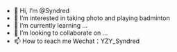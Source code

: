 - 👋 Hi, I’m @Syndred
- 👀 I’m interested in taking photo and playing badminton
- 🌱 I’m currently learning ...
- 💞️ I’m looking to collaborate on ...
- 📫 How to reach me Wechat：YZY_Syndred

<!---
Syndred/Syndred is a ✨ special ✨ repository because its `README.md` (this file) appears on your GitHub profile.
You can click the Preview link to take a look at your changes.
--->
